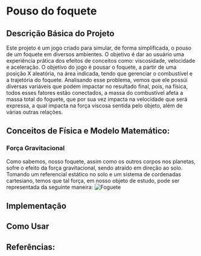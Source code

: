 # Pouso do foquete

## Descrição Básica do Projeto
Este projeto é um jogo criado para simular, de forma simplificada, o pouso de um foquete em diversos ambientes. O objetivo
é dar ao usuário uma experiência prática dos efeitos de conceitos como: viscosidade, velocidade e aceleração.
O objetivo do jogo é pousar o foquete, a partir de uma posição X aleatória, na área indicada, tendo que gerenciar o
combustível e a trajetória do foquete.
Analisando esse problema, vemos que ele possúi diversas variáveis que podem impactar no resultado final, pois, na
física, todos esses fatores estão conectados, a massa do combustível afeta a massa total do foguete, que por sua vez impacta
na velocidade que será expressa, a qual impacta na força viscosa sentida pelo objeto, além de várias outras relações.

## Conceitos de Física e Modelo Matemático:
### Força Gravitacional
Como sabemos, nosso foquete, assim como os outros corpos nos planetas, sofre o efeito da força gravitacional, sendo atraído
em direção ao solo.
Tomando um referencial estático no solo e um sistema de cordenadas cartesiano, temos que tal força, em nosso objeto de estudo,
pode ser representada da seguinte maneira:
<img alt="Foguete" src="/images/fogeute_gravidade.png">



## Implementação




## Como Usar




## Referências: 
